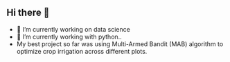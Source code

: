 ## Hi there 👋

- 🔭 I’m currently working on data science
- 🌱 I’m currently working with python.. 
- My best project so far was using Multi-Armed Bandit (MAB) algorithm to optimize crop irrigation across different plots.
